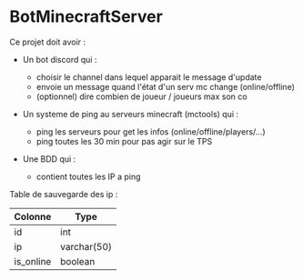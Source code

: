# BotMinecraftServer
Ce projet doit avoir :
- Un bot discord qui :
  - choisir le channel dans lequel apparait le message d'update
  - envoie un message quand l'état d'un serv mc change (online/offline)
  - (optionnel) dire combien de joueur / joueurs max son co

- Un systeme de ping au serveurs minecraft (mctools) qui :
  - ping les serveurs pour get les infos (online/offline/players/...)
  - ping toutes les 30 min pour pas agir sur le TPS

- Une BDD qui : 
  - contient toutes les IP a ping

Table de sauvegarde des ip :

| Colonne | Type |
|---------|------|
| id      | int  |
| ip      | varchar(50) |
| is_online | boolean |
